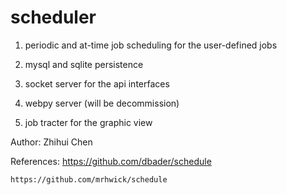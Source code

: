 scheduler
=========

1. periodic and at-time job scheduling for the user-defined jobs

2. mysql and sqlite persistence

3. socket server for the api interfaces

4. webpy server (will be decommission)

5. job tracter for the graphic view

Author: Zhihui Chen

References:
    https://github.com/dbader/schedule
    
    https://github.com/mrhwick/schedule
